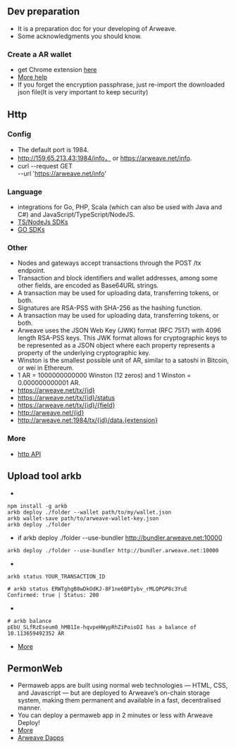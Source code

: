 ## Dev preparation
+ It is a preparation doc for your developing of Arweave.
+ Some acknowledgments you should know.
### Create a AR wallet
+ get Chrome extension [here](https://chrome.google.com/webstore/detail/arweave/iplppiggblloelhoglpmkmbinggcaaoc)
+ [More help](https://docs.arweave.org/info/wallets/arweave-web-extension-wallet)
+ If you forget the encryption passphrase, just re-import the downloaded json file(It is very important to keep security)
## Http
### Config
+ The default port is 1984.
+  http://159.65.213.43:1984/info， or https://arweave.net/info.
+ curl --request GET \
  --url 'https://arweave.net/info'
### Language
+ integrations for Go, PHP, Scala (which can also be used with Java and C#) and JavaScript/TypeScript/NodeJS. 
+ [TS/NodeJs SDKs](https://github.com/ArweaveTeam/arweave-js)
+ [GO SDKs](https://github.com/everFinance/goar) 

### Other
+ Nodes and gateways accept transactions through the POST /tx endpoint. 
+ Transaction and block identifiers and wallet addresses, among some other fields, are encoded as Base64URL strings.
+ A transaction may be used for uploading data, transferring tokens, or both.
+ Signatures are RSA-PSS with SHA-256 as the hashing function.
+ A transaction may be used for uploading data, transferring tokens, or both.
+ Arweave uses the JSON Web Key (JWK) format (RFC 7517) with 4096 length RSA-PSS keys. This JWK format allows for cryptographic keys to be represented as a JSON object where each property represents a property of the underlying cryptographic key.
+ Winston is the smallest possible unit of AR, similar to a satoshi in Bitcoin, or wei in Ethereum.
+ 1 AR = 1000000000000 Winston (12 zeros) and 1 Winston = 0.000000000001 AR.
+ https://arweave.net/tx/{id}
+ https://arweave.net/tx/{id}/status
+ https://arweave.net/tx/{id}/{field}
+ http://arweave.net/{id}
+ http://arweave.net:1984/tx/{id}/data.{extension}

### More
+ [http API](https://docs.arweave.org/developers/server/http-api)

## Upload tool arkb
+ 
```
npm install -g arkb
arkb deploy ./folder --wallet path/to/my/wallet.json
arkb wallet-save path/to/arweave-wallet-key.json
arkb deploy ./folder
```
+ if arkb deploy ./folder --use-bundler http://bundler.arweave.net:10000
```
arkb deploy ./folder --use-bundler http://bundler.arweave.net:10000
```
+ 
```
arkb status YOUR_TRANSACTION_ID

# arkb status ERWTghgB8wDkOdKJ-8F1ne6BPIybv_rMLQPGP8c3YuE
Confirmed: true | Status: 200
```
+ 
```
# arkb balance
pEbU_SLfRzEseum0_hMB1Ie-hqvpeHWypRhZiPoioDI has a balance of 10.113659492352 AR
```
+ [More](https://docs.arweave.org/developers/tools/textury-arkb)

## PermonWeb
+ Permaweb apps are built using normal web technologies — HTML, CSS, and Javascript — but are deployed to Arweave’s on-chain storage system, making them permanent and available in a fast, decentralised manner. 
+ You can deploy a permaweb app in 2 minutes or less with Arweave Deploy!
+ [More](https://docs.arweave.org/developers/hackathon)
+ [Arweave Dapps](https://mtfvznw2pwxykoicvxpoe7ao5rp4nhaueueux2bbe4klxankdhra.arweave.net/ZMtcttp9r4U5Aq3e4nwO7F_GnBQlCUvoIScUu4GqGeI/)